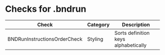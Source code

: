 # Checks for .bndrun

Check | Category | Description
----- | -------- | -----------
BNDRunInstructionsOrderCheck | Styling | Sorts definition keys alphabetically |
